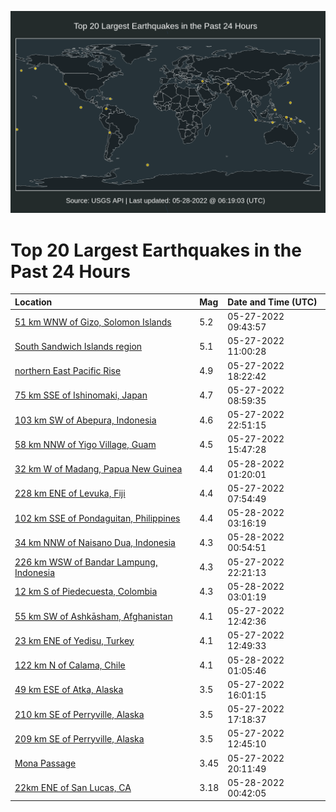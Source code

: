 ![Map](./map.png)

# Top 20 Largest Earthquakes in the Past 24 Hours

| Location | Mag | Date and Time (UTC) |
|:---|:---|:---|
| [51 km WNW of Gizo, Solomon Islands](https://earthquake.usgs.gov/earthquakes/eventpage/us7000hd0f) | 5.2 | 05-27-2022 09:43:57 |
| [South Sandwich Islands region](https://earthquake.usgs.gov/earthquakes/eventpage/us7000hd0m) | 5.1 | 05-27-2022 11:00:28 |
| [northern East Pacific Rise](https://earthquake.usgs.gov/earthquakes/eventpage/us7000hd59) | 4.9 | 05-27-2022 18:22:42 |
| [75 km SSE of Ishinomaki, Japan](https://earthquake.usgs.gov/earthquakes/eventpage/us7000hd0b) | 4.7 | 05-27-2022 08:59:35 |
| [103 km SW of Abepura, Indonesia](https://earthquake.usgs.gov/earthquakes/eventpage/us7000hd6t) | 4.6 | 05-27-2022 22:51:15 |
| [58 km NNW of Yigo Village, Guam](https://earthquake.usgs.gov/earthquakes/eventpage/us7000hd4e) | 4.5 | 05-27-2022 15:47:28 |
| [32 km W of Madang, Papua New Guinea](https://earthquake.usgs.gov/earthquakes/eventpage/us7000hd7d) | 4.4 | 05-28-2022 01:20:01 |
| [228 km ENE of Levuka, Fiji](https://earthquake.usgs.gov/earthquakes/eventpage/us7000hd08) | 4.4 | 05-27-2022 07:54:49 |
| [102 km SSE of Pondaguitan, Philippines](https://earthquake.usgs.gov/earthquakes/eventpage/us7000hd7p) | 4.4 | 05-28-2022 03:16:19 |
| [34 km NNW of Naisano Dua, Indonesia](https://earthquake.usgs.gov/earthquakes/eventpage/us7000hd7a) | 4.3 | 05-28-2022 00:54:51 |
| [226 km WSW of Bandar Lampung, Indonesia](https://earthquake.usgs.gov/earthquakes/eventpage/us7000hd6s) | 4.3 | 05-27-2022 22:21:13 |
| [12 km S of Piedecuesta, Colombia](https://earthquake.usgs.gov/earthquakes/eventpage/us7000hd7k) | 4.3 | 05-28-2022 03:01:19 |
| [55 km SW of Ashkāsham, Afghanistan](https://earthquake.usgs.gov/earthquakes/eventpage/us7000hd0v) | 4.1 | 05-27-2022 12:42:36 |
| [23 km ENE of Yedisu, Turkey](https://earthquake.usgs.gov/earthquakes/eventpage/us7000hd20) | 4.1 | 05-27-2022 12:49:33 |
| [122 km N of Calama, Chile](https://earthquake.usgs.gov/earthquakes/eventpage/us7000hd7b) | 4.1 | 05-28-2022 01:05:46 |
| [49 km ESE of Atka, Alaska](https://earthquake.usgs.gov/earthquakes/eventpage/us7000hd4x) | 3.5 | 05-27-2022 16:01:15 |
| [210 km SE of Perryville, Alaska](https://earthquake.usgs.gov/earthquakes/eventpage/us7000hd50) | 3.5 | 05-27-2022 17:18:37 |
| [209 km SE of Perryville, Alaska](https://earthquake.usgs.gov/earthquakes/eventpage/us7000hd0u) | 3.5 | 05-27-2022 12:45:10 |
| [Mona Passage](https://earthquake.usgs.gov/earthquakes/eventpage/pr2022147000) | 3.45 | 05-27-2022 20:11:49 |
| [22km ENE of San Lucas, CA](https://earthquake.usgs.gov/earthquakes/eventpage/nc73738836) | 3.18 | 05-28-2022 00:42:05 |
